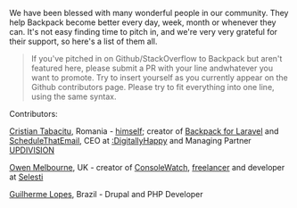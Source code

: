 We have been blessed with many wonderful people in our community. They help Backpack become better every day, week, month or whenever they can. It's not easy finding time to pitch in, and we're very very grateful for their support, so here's a list of them all.

> If you've pitched in on Github/StackOverflow to Backpack but aren't featured here, please submit a PR with your line andwhatever you want to promote. Try to insert yourself as you currently appear on the Github contributors page. Please try to fit everything into one line, using the same syntax.

Contributors:

[Cristian Tabacitu](https://github.com/tabacitu), Romania - [himself](http://tabacitu.ro); creator of [Backpack for Laravel](https://backpackforlaravel.com/) and [ScheduleThatEmail](https://schedulethatemail.com), CEO at [:DigitallyHappy](https://digitallyhappy.com/) and Managing Partner [UPDIVISION](http://updivision.com)

[Owen Melbourne](https://github.com/owenmelbz), UK - creator of [ConsoleWatch](https://www.consolewatch.io/?utm_source=backpack_contributors_md&utm_medium=cpc), [freelancer](https://www.owenmelbourne.com/) and developer at [Selesti](https://www.selesti.com/)

[Guilherme Lopes](https://github.com/guiajlopes), Brazil - Drupal and PHP Developer